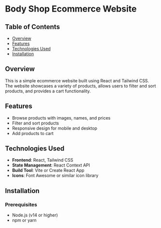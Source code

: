 # Body Shop Ecommerce Website

## Table of Contents

- [Overview](#overview)
- [Features](#features)
- [Technologies Used](#technologies-used)
- [Installation](#installation)


## Overview

This is a simple ecommerce website built using React and Tailwind CSS. The website showcases a variety of products, allows users to filter and sort products, and provides a cart functionality.

## Features

- Browse products with images, names, and prices
- Filter and sort products
- Responsive design for mobile and desktop
- Add products to cart

## Technologies Used

- **Frontend**: React, Tailwind CSS
- **State Management**: React Context API
- **Build Tool**: Vite or Create React App
- **Icons**: Font Awesome or similar icon library

## Installation

### Prerequisites

- Node.js (v14 or higher)
- npm or yarn